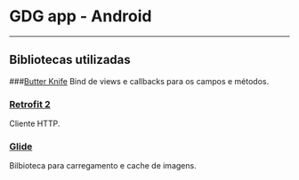 # GDG app - Android



---
## Bibliotecas utilizadas
###[Butter Knife](http://jakewharton.github.io/butterknife)
Bind de views e callbacks para os campos e métodos.

### [Retrofit 2](http://square.github.io/retrofit)
Cliente HTTP.


### [Glide](https://github.com/bumptech/glide)
Bilbioteca para carregamento e cache de imagens.
